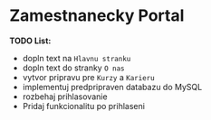 # Zamestnanecky Portal

**TODO List:**
* dopln text na ```Hlavnu stranku```  
* dopln text do stranky ```O nas```
* vytvor pripravu pre ```Kurzy``` a ```Karieru```
* implementuj predpripraven databazu do MySQL
* rozbehaj prihlasovanie
* Pridaj funkcionalitu po prihlaseni